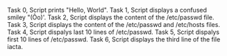 Task 0, Script prints "Hello, World".
Task 1, Script displays a confused smiley "(Ôo)'.
Task 2, Script displays the content of the /etc/passwd file.
Task 3, Script displays the content of the /etc/passwd and /etc/hosts files.
Task 4, Script dispalys last 10 lines of /etc/passwd.
Task 5, Script dispalys first 10 lines of /etc/passwd.
Task 6, Script displays the third line of the file iacta.
